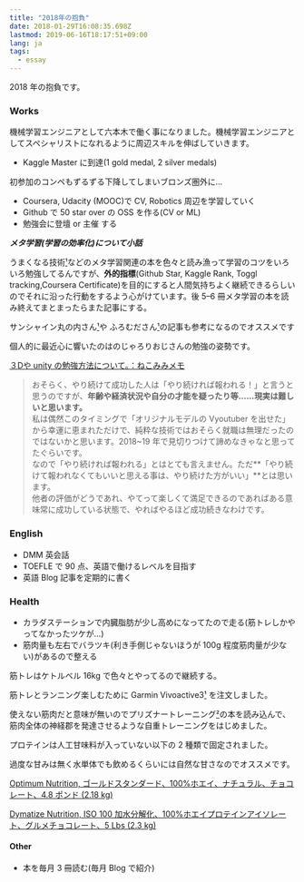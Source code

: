 ```yaml
---
title: "2018年の抱負"
date: 2018-01-29T16:08:35.698Z
lastmod: 2019-06-16T18:17:51+09:00
lang: ja
tags:
  - essay
---
```


2018 年の抱負です。

### **Works**

機械学習エンジニアとして六本木で働く事になりました。機械学習エンジニアとしてスペシャリストになれるように周辺スキルを伸ばしていきます。

- Kaggle Master に到達(1 gold medal, 2 silver medals)

初参加のコンペもずるずる下降してしまいブロンズ圏外に…

- Coursera, Udacity (MOOC)で CV, Robotics 周辺を学習していく
- Github で 50 star over の OSS を作る(CV or ML)
- 勉強会に登壇 or 主催 する

**_メタ学習(学習の効率化)について小話_**

うまくなる技術[¹](http://amzn.to/2DYm622)などのメタ学習関連の本を色々と読み漁って学習のコツをいろいろ勉強してるんですが、**外的指標**(Github Star, Kaggle Rank, Toggl tracking,Coursera Certificate)を目的にすると人間気持ちよく継続できるらしいのでそれに沿った行動をするよう心がけています。後 5–6 冊メタ学習の本を読み終えてまとまったらまた記事にする。

サンシャイン丸の内さん[¹](http://www.shiningmaru.com/entry/2017/10/28/192222)や ふろむださん[¹](http://d.hatena.ne.jp/fromdusktildawn/20080111/1200020891)の記事も参考になるのでオススメです

個人的に最近心に響いたのはのじゃろりおじさんの勉強の姿勢です。

[３Dや unity の勉強方法について。：ねこみみメモ](http://ch.nicovideo.jp/nekomimi/blomaga/ar1390007)

> おそらく、やり続けて成功した人は「やり続ければ報われる！」と言うと思うのですが、**年齢や経済状況や自分の才能を疑ったり等……現実は難しいと思います。**  
> 私は偶然このタイミングで「オリジナルモデルの Vyoutuber を出せた」から幸運に恵まれただけで、純粋な技術ではおそらく就職は無理だったのではないかと思います。2018~19 年で見切りつけて諦めなきゃなと思ってたぐらいです。  
> なので「やり続ければ報われる」とはとても言えません。ただ**「やり続けて報われなくてもいいと思える事は、やり続けた方がいい」**とは思います。  
> 他者の評価がどうであれ、やてって楽しくて満足できるのであればある意味常に成功している状態で、やればやるほど成功続きなわけです。

### English

- DMM 英会話
- TOEFLE で 90 点、英語で働けるレベルを目指す
- 英語 Blog 記事を定期的に書く

### Health

- カラダステーションで内臓脂肪が少し高めになってたので走る(筋トレしかやってなかったツケが…)
- 筋肉量も左右でバラツキ(利き手側じゃないほうが 100g 程度筋肉量が少ない)があるので整える

筋トレはケトルベル 16kg で色々とやってるので継続する。

筋トレとランニング楽しむために Garmin Vivoactive3[¹](http://amzn.to/2nncdAI) を注文しました。

使えない筋肉だと意味が無いのでプリズナートレーニング[²](http://amzn.to/2FoCLso)の本を読み込んで、筋肉全体の神経郡を発達させるような自重トレーニングをはじめました。

プロテインは人工甘味料が入っていない以下の 2 種類で固定されました。

過度な甘みは無く水単体でも飲めるくらいには自然な甘さなのでオススメです。

[Optimum Nutrition, ゴールドスタンダード、100%ホエイ、ナチュラル、チョコレート、4.8 ポンド (2.18 kg)](https://iherb.co/jsMZJMC)

[Dymatize Nutrition, ISO 100 加水分解化、100%ホエイプロテインアイソレート、グルメチョコレート、5 Lbs (2.3 kg)](https://iherb.co/3yJVPXTA)

#### **Other**

- 本を毎月 3 冊読む(毎月 Blog で紹介)
